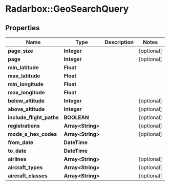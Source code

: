 # Radarbox::GeoSearchQuery

## Properties
Name | Type | Description | Notes
------------ | ------------- | ------------- | -------------
**page_size** | **Integer** |  | [optional] 
**page** | **Integer** |  | [optional] 
**min_latitude** | **Float** |  | 
**max_latitude** | **Float** |  | 
**min_longitude** | **Float** |  | 
**max_longitude** | **Float** |  | 
**below_altitude** | **Integer** |  | [optional] 
**above_altitude** | **Integer** |  | [optional] 
**include_flight_paths** | **BOOLEAN** |  | [optional] 
**registrations** | **Array&lt;String&gt;** |  | [optional] 
**mode_s_hex_codes** | **Array&lt;String&gt;** |  | [optional] 
**from_date** | **DateTime** |  | 
**to_date** | **DateTime** |  | 
**airlines** | **Array&lt;String&gt;** |  | [optional] 
**aircraft_types** | **Array&lt;String&gt;** |  | [optional] 
**aircraft_classes** | **Array&lt;String&gt;** |  | [optional] 


